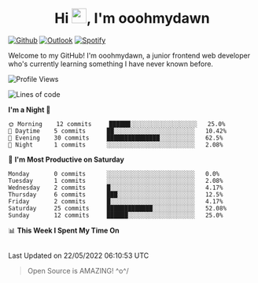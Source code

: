 <h1 align="center">Hi <img src="https://raw.githubusercontent.com/MartinHeinz/MartinHeinz/master/wave.gif" width="30px">, I'm ooohmydawn</h1>

[![Github](https://img.shields.io/badge/-Github-000?style=flat&logo=Github&logoColor=white)](https://github.com/ooohmydawn)
[![Outlook](https://img.shields.io/badge/-Outlook-0078D4?style=flat&logo=Microsoft-Outlook&logoColor=white)](mailto:ooohmydawn@hotmail.com)
[![Spotify](https://img.shields.io/badge/-Spotify-1DB954?style=flat&logo=Spotify&logoColor=white)](https://open.spotify.com/user/tkf5c7q582tnbk7v0t9d3fsqq)
&nbsp;

Welcome to my GitHub! I'm ooohmydawn, a junior frontend web developer who's currently learning something I have never known before.


<!--START_SECTION:waka-->
![Profile Views](http://img.shields.io/badge/Profile%20Views-17-blue)

![Lines of code](https://img.shields.io/badge/From%20Hello%20World%20I%27ve%20Written-8%20Thousand%20lines%20of%20code-blue)

**I'm a Night 🦉** 

```text
🌞 Morning    12 commits     ██████░░░░░░░░░░░░░░░░░░░   25.0% 
🌆 Daytime    5 commits      ██░░░░░░░░░░░░░░░░░░░░░░░   10.42% 
🌃 Evening    30 commits     ███████████████░░░░░░░░░░   62.5% 
🌙 Night      1 commits      ░░░░░░░░░░░░░░░░░░░░░░░░░   2.08%

```
📅 **I'm Most Productive on Saturday** 

```text
Monday       0 commits      ░░░░░░░░░░░░░░░░░░░░░░░░░   0.0% 
Tuesday      1 commits      ░░░░░░░░░░░░░░░░░░░░░░░░░   2.08% 
Wednesday    2 commits      █░░░░░░░░░░░░░░░░░░░░░░░░   4.17% 
Thursday     6 commits      ███░░░░░░░░░░░░░░░░░░░░░░   12.5% 
Friday       2 commits      █░░░░░░░░░░░░░░░░░░░░░░░░   4.17% 
Saturday     25 commits     █████████████░░░░░░░░░░░░   52.08% 
Sunday       12 commits     ██████░░░░░░░░░░░░░░░░░░░   25.0%

```


📊 **This Week I Spent My Time On** 

```text
```


 Last Updated on 22/05/2022 06:10:53 UTC
<!--END_SECTION:waka-->


> Open Source is AMAZING! \^o^/
